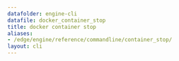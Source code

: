 ```yaml
---
datafolder: engine-cli
datafile: docker_container_stop
title: docker container stop
aliases:
- /edge/engine/reference/commandline/container_stop/
layout: cli
---
```


<!--
This page is automatically generated from Docker's source code. If you want to
suggest a change to the text that appears here, open a ticket or pull request
in the source repository on GitHub:

https://github.com/docker/cli
-->